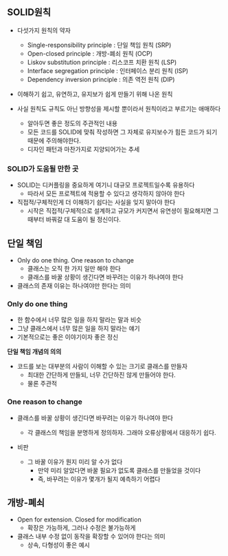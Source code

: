 ## SOLID원칙

- 다섯가지 원칙의 약자
  - Single-responsibility principle : 단일 책임 원칙 (SRP)
  - Open-closed principle : 개방-폐쇠 원칙 (OCP)
  - Liskov substitution principle : 리스코프 치환 원칙 (LSP)
  - Interface segregation principle : 인터페이스 분리 원칙 (ISP)
  - Dependency inversion principle : 의존 역전 원칙 (DIP)

- 이해하기 쉽고, 유연하고, 유지보가 쉽게 만들기 위해 나온 원칙

- 사실 원칙도 규칙도 아닌 방향성을 제시할 뿐이라서 원칙이라고 부르기는 애매하다
  - 알아두면 좋은 정도의 주관적인 내용
  - 모든 코드를 SOLID에 맞춰 작성하면 그 자체로 유지보수가 힘든 코드가 되기 때문에 주의해야한다.
  - 디자인 패턴과 마찬가지로 지양되어가는 추세



### SOLID가 도움될 만한 곳

- SOLID는 디커플링을 중요하게 여기니 대규모 프로젝트일수록 유용하다
  - 따라서 모든 프로젝트에 적용할 수 있다고 생각하지 않아야 한다
- 직접적/구체적인게 더 이해하기 쉽다는 사실을 잊지 말아야 한다
  - 시작은 직접적/구체적으로 설계하고 규모가 커지면서 유연셩이 필요해지면 그때부터 바꿔갈 대 도움이 될 정신이다.



## 단일 책임

- Only do one thing. One reason to change
  - 클래스는 오직 한 가지 일만 해야 한다
  - 클래스를 바꿀 상황이 생긴다면 바꾸려는 이유가 하나여야 한다
- 클래스의 존재 이유는 하나여야만 한다는 의미



### Only do one thing

- 한 함수에서 너무 많은 일을 하지 말라는 말과 비슷
- 그냥 클래스에서 너무 많은 일을 하지 말라는 얘기
- 기본적으로는 좋은 이야기이자 좋은 정신

**단일 책임 개념의 의의**

- 코드를 보는 대부분의 사람이 이해할 수 있는 크기로 클래스를 만들자
  - 최대한 간단하게 만들되, 너무 간단하진 않게 만들어야 한다.
  - 물론 주관적



### One reason to change

- 클래스를 바꿀 상황이 생긴다면 바꾸려는 이유가 하나여야 한다
  - 각 클래스의 책임을 분명하게 정의하자. 그래야 오류상황에서 대응하기 쉽다.

- 비판
  - 그 바꿀 이유가 뭔지 미리 알 수가 없다
    - 만약 미리 알았다면 바꿀 필요가 없도록 클래스를 만들었을 것이다
    - 즉, 바꾸려는 이유가 몇개가 될지 예측하기 어렵다



## 개방-폐쇠

- Open for extension. Closed for modification
  - 확장은 가능하게, 그러나 수정은 불가능하게
- 클래스 내부 수정 없이 동작을 확장할 수 있어야 한다는 의미
  - 상속, 다형성이 좋은 예시



